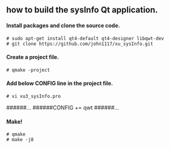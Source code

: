 
## how to build the sysInfo Qt application.

#### Install packages and clone the source code.

```
# sudo apt-get install qt4-default qt4-designer libqwt-dev
# git clone https://github.com/john1117/xu_sysInfo.git
```

#### Create a project file.
```
# qmake -project
```

#### Add below CONFIG line in the project file.
```
# vi xu3_sysInfo.pro
```
######...
######CONFIG += qwt
######...

#### Make!
```
# qmake
# make -j8
```
